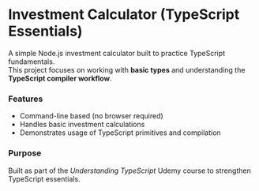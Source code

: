 # Investment Calculator (TypeScript Essentials)

A simple Node.js investment calculator built to practice TypeScript fundamentals.  
This project focuses on working with **basic types** and understanding the **TypeScript compiler workflow**.  

### Features
- Command-line based (no browser required)  
- Handles basic investment calculations  
- Demonstrates usage of TypeScript primitives and compilation  

### Purpose
Built as part of the *Understanding TypeScript* Udemy course to strengthen TypeScript essentials.  
